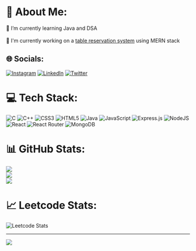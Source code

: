 # 💫 About Me:
🧠 I’m currently learning Java and DSA<br><br>🚀 I'm currently working on a [table reservation system](https://github.com/jalaym123/SGP-1) using MERN stack<br>


## 🌐 Socials:
[![Instagram](https://img.shields.io/badge/Instagram-%23E4405F.svg?logo=Instagram&logoColor=white)](https://instagram.com/jalay_movaliya) [![LinkedIn](https://img.shields.io/badge/LinkedIn-%230077B5.svg?logo=linkedin&logoColor=white)](https://jalaymovaliya.netlify.app/) [![Twitter](https://img.shields.io/badge/Twitter-%231DA1F2.svg?logo=Twitter&logoColor=white)](https://twitter.com/jalaym123) 

# 💻 Tech Stack:
![C](https://img.shields.io/badge/c-%2300599C.svg?style=for-the-badge&logo=c&logoColor=white) ![C++](https://img.shields.io/badge/c++-%2300599C.svg?style=for-the-badge&logo=c%2B%2B&logoColor=white) ![CSS3](https://img.shields.io/badge/css3-%231572B6.svg?style=for-the-badge&logo=css3&logoColor=white) ![HTML5](https://img.shields.io/badge/html5-%23E34F26.svg?style=for-the-badge&logo=html5&logoColor=white) ![Java](https://img.shields.io/badge/java-%23ED8B00.svg?style=for-the-badge&logo=java&logoColor=white) ![JavaScript](https://img.shields.io/badge/javascript-%23323330.svg?style=for-the-badge&logo=javascript&logoColor=%23F7DF1E) ![Express.js](https://img.shields.io/badge/express.js-%23404d59.svg?style=for-the-badge&logo=express&logoColor=%2361DAFB) ![NodeJS](https://img.shields.io/badge/node.js-6DA55F?style=for-the-badge&logo=node.js&logoColor=white) ![React](https://img.shields.io/badge/react-%2320232a.svg?style=for-the-badge&logo=react&logoColor=%2361DAFB) ![React Router](https://img.shields.io/badge/React_Router-CA4245?style=for-the-badge&logo=react-router&logoColor=white) ![MongoDB](https://img.shields.io/badge/MongoDB-%234ea94b.svg?style=for-the-badge&logo=mongodb&logoColor=white)
# 📊 GitHub Stats:
![](https://github-readme-stats.vercel.app/api?username=jalaym123&theme=dark&hide_border=false&include_all_commits=false&count_private=false)<br/>
![](https://github-readme-streak-stats.herokuapp.com/?user=jalaym123&theme=dark&hide_border=false)<br/>
![](https://github-readme-stats.vercel.app/api/top-langs/?username=jalaym123&theme=dark&hide_border=false&include_all_commits=false&count_private=false&layout=compact)
# 📈 Leetcode Stats:
![Leetcode Stats](https://leetcard.jacoblin.cool/jalaym123456?ext=heatmap)

---
[![](https://visitcount.itsvg.in/api?id=jalaym123&icon=0&color=0)](https://visitcount.itsvg.in)

